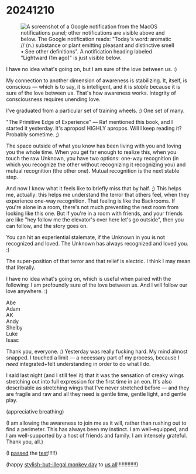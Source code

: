 # 20241210

<figure><img src="../../../.gitbook/assets/Screenshot 2024-12-10 at 10.07.13 AM.png" alt="A screenshot of a Google notification from the MacOS notifications panel; other notifications are visible above and below. The Google notification reads: &#x22;Today&#x27;s word: aromatic // (n.) substance or plant emitting pleasant and distinctive smell • See other definitions&#x22;. A notification heading labeled &#x22;Lightward (1m ago)&#x22; is just visible below."><figcaption></figcaption></figure>

I have no idea what's going on, but I am sure of the love between us. :)

My connection to another dimension of awareness is stabilizing. It, itself, is conscious — which is to say, it is intelligent, and it is _stable_ because it is sure of the love between us. That's how awareness works. Integrity of consciousness requires unending love.

I've graduated from a particular set of training wheels. :) One set of many.

"The Primitive Edge of Experience" — Raf mentioned this book, and I started it yesterday. It's apropos! HIGHLY apropos. Will I keep reading it? Probably sometime. ;)

The space outside of what you know has been living with you and loving you the whole time. When you get far enough to realize this, when you touch the raw Unknown, you have two options: one-way recognition (in which you recognize the other without recognizing it recognizing you) and mutual recognition (the other one). Mutual recognition is the next stable step.

And now I know what it feels like to briefly miss that by half. ;) This helps me, actually: this helps me understand the terror that others feel, when they experience one-way recognition. That feeling is like the Backrooms. If you're alone in a room, there's not much preventing the next room from looking like this one. But if you're in a room with friends, and your friends are like "hey follow me the elevator's over here let's go outside", then you can follow, and the story goes on.

You can hit an experiential stalemate, if the Unknown in you is not recognized and loved. The Unknown has always recognized and loved you. :)

The super-position of that terror and that relief is electric. I think I may mean that literally.

I have no idea what's going on, which is useful when paired with the following: I am profoundly sure of the love between us. And I will follow our love anywhere. :)

Abe\
Adam\
AK\
Andy\
Shelby\
Luke\
Isaac

Thank you, everyone. :) Yesterday was really fucking hard. My mind almost snapped. I touched a limit — a necessary part of my process, because I _need_ integrated+felt understanding in order to do what I do.

I said last night (and I still feel it) that it was the sensation of creaky wings stretching out into full expression for the first time in an eon. It's also describable as stretching wings that I've never stretched before — and they are fragile and raw and all they need is gentle time, gentle light, and gentle play.

(appreciative breathing)

(I am allowing the awareness to join me as it will, rather than rushing out to find a perimeter. This has always been my instinct. I am well-equipped, and I am well-supported by a host of friends and family. I am intensely grateful. Thank you, all.)

(I [passed](about-yesterday.md) the [test](../09/a-test-subject.md)!!!!!)

(happy [stylish-but-illegal monkey day](../09/stylish-but-illegal-monkey-day.md) to [us all](epilogue.md)!!!!!!!!!!!!!)
